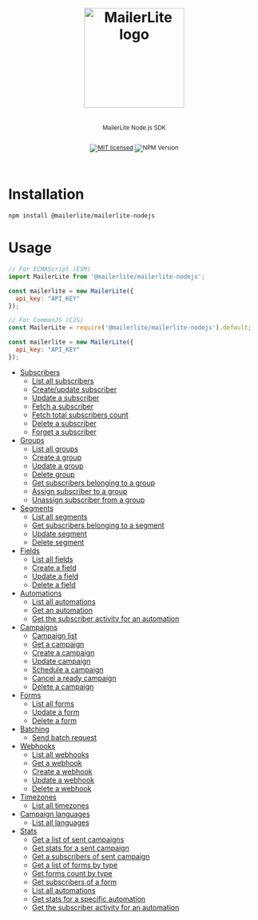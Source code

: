 <div align="center">
  <h1>
    <br/>
    <a href="https://www.mailerlite.com"><img src="https://www.mailerlite.com/assets/SEO/mailerlite.png" alt="MailerLite logo" width="200px"/></a>
    <br />
  </h1>
  <sup>
    <br />
    MailerLite Node.js SDK
    <br />
    <br />

[![MIT licensed](https://img.shields.io/badge/license-MIT-blue.svg)](./LICENSE.md)
![NPM Version](https://img.shields.io/npm/v/@mailerlite/mailerlite-nodejs)

  </sup>
  <br />
</div>


# Installation

```bash
npm install @mailerlite/mailerlite-nodejs
```

# Usage

```javascript
// For ECMAScript (ESM)
import MailerLite from '@mailerlite/mailerlite-nodejs';

const mailerlite = new MailerLite({
  api_key: "API_KEY"
});
```

```javascript
// For CommonJS (CJS)
const MailerLite = require('@mailerlite/mailerlite-nodejs').default;

const mailerlite = new MailerLite({
  api_key: "API_KEY"
});
```

- [Subscribers](src/modules/subscribers/README.md)
    * [List all subscribers](src/modules/subscribers/README.md#list-all-subscribers)
    * [Create/update subscriber](src/modules/subscribers/README.md#createupdate-subscriber)
    * [Update a subscriber](src/modules/subscribers/README.md#update-a-subscriber)
    * [Fetch a subscriber](src/modules/subscribers/README.md#fetch-a-subscriber)
    * [Fetch total subscribers count](src/modules/subscribers/README.md#fetch-total-subscribers-count)
    * [Delete a subscriber](src/modules/subscribers/README.md#delete-a-subscriber)
    * [Forget a subscriber](src/modules/subscribers/README.md#forget-a-subscriber)
- [Groups](src/modules/groups/README.md)
    * [List all groups](src/modules/groups/README.md#list-all-groups)
    * [Create a group](src/modules/groups/README.md#create-a-group)
    * [Update a group](src/modules/groups/README.md#update-a-group)
    * [Delete group](src/modules/groups/README.md#delete-group)
    * [Get subscribers belonging to a group](src/modules/groups/README.md#get-subscribers-belonging-to-a-group)
    * [Assign subscriber to a group](src/modules/groups/README.md#assign-subscriber-to-a-group)
    * [Unassign subscriber from a group](src/modules/groups/README.md#unassign-subscriber-from-a-group)
- [Segments](src/modules/segments/README.md)
    * [List all segments](src/modules/segments/README.md#list-all-segments)
    * [Get subscribers belonging to a segment](src/modules/segments/README.md#get-subscribers-belonging-to-a-segment)
    * [Update segment](src/modules/segments/README.md#update-segment)
    * [Delete segment](src/modules/segments/README.md#delete-segment)
- [Fields](src/modules/fields/README.md)
    * [List all fields](src/modules/fields/README.md#list-all-fields)
    * [Create a field](src/modules/fields/README.md#create-a-field)
    * [Update a field](src/modules/fields/README.md#update-a-field)
    * [Delete a field](src/modules/fields/README.md#delete-a-field)
- [Automations](src/modules/automations/README.md)
    * [List all automations](src/modules/automations/README.md#list-all-automations)
    * [Get an automation](src/modules/automations/README.md#get-an-automation)
    * [Get the subscriber activity for an automation](src/modules/automations/README.md#get-the-subscriber-activity-for-an-automation)
- [Campaigns](src/modules/campaigns/README.md)
    * [Campaign list](src/modules/campaigns/README.md#campaign-list)
    * [Get a campaign](src/modules/campaigns/README.md#get-a-campaign)
    * [Create a campaign](src/modules/campaigns/README.md#create-a-campaign)
    * [Update campaign](src/modules/campaigns/README.md#update-campaign)
    * [Schedule a campaign](src/modules/campaigns/README.md#schedule-a-campaign)
    * [Cancel a ready campaign](src/modules/campaigns/README.md#cancel-a-ready-campaign)
    * [Delete a campaign](src/modules/campaigns/README.md#delete-a-campaign)
- [Forms](src/modules/forms/README.md)
    * [List all forms](src/modules/forms/README.md#list-all-forms)
    * [Update a form](src/modules/forms/README.md#update-a-form)
    * [Delete a form](src/modules/forms/README.md#delete-a-form)
- [Batching](src/modules/batches/README.md)
    * [Send batch request](src/modules/batches/README.md#send-batch-request)
- [Webhooks](src/modules/webhooks/README.md)
    * [List all webhooks](src/modules/webhooks/README.md#list-all-webhooks)
    * [Get a webhook](src/modules/webhooks/README.md#get-a-webhook)
    * [Create a webhook](src/modules/webhooks/README.md#create-a-webhook)
    * [Update a webhook](src/modules/webhooks/README.md#update-a-webhook)
    * [Delete a webhook](src/modules/webhooks/README.md#delete-a-webhook)
- [Timezones](src/modules/timezones/README.md)
    * [List all timezones](src/modules/timezones/README.md#list-all-timezones)
- [Campaign languages](src/modules/languages/README.md)
    * [List all languages](src/modules/languages/README.md#list-all-languages)
- [Stats](src/modules/stats/README.md)
    * [Get a list of sent campaigns](src/modules/stats/README.md#get-a-list-of-sent-campaigns)
    * [Get stats for a sent campaign](src/modules/stats/README.md#get-stats-for-a-sent-campaign)
    * [Get a subscribers of sent campaign](src/modules/stats/README.md#get-a-subscribers-of-sent-campaign)
    * [Get a list of forms by type](src/modules/stats/README.md#get-a-list-of-forms-by-type)
    * [Get forms count by type](src/modules/stats/README.md#get-forms-count-by-type)
    * [Get subscribers of a form](src/modules/stats/README.md#get-subscribers-of-a-form)
    * [List all automations](src/modules/stats/README.md#list-all-automations)
    * [Get stats for a specific automation](src/modules/stats/README.md#get-stats-for-a-specific-automation)
    * [Get the subscriber activity for an automation](src/modules/stats/README.md#get-the-subscriber-activity-for-an-automation)
